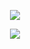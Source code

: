 <p align="center">
  <img src="http://github-readme-streak-stats.herokuapp.com?user=vovavc&theme=synthwave" />
</p>
<p align="center">
  <img src="https://github-readme-stats.vercel.app/api/top-langs/?username=vovavc&layout=donut-vertical&theme=synthwave" />
</p>

<!--
**VoVaVc/VoVaVc** is a ✨ _special_ ✨ repository because its `README.md` (this file) appears on your GitHub profile.

Here are some ideas to get you started:

- 🔭 I’m currently working on ...
- 🌱 I’m currently learning ...
- 👯 I’m looking to collaborate on ...
- 🤔 I’m looking for help with ...
- 💬 Ask me about ...
- 📫 How to reach me: ...
- 😄 Pronouns: ...
- ⚡ Fun fact: ...
-->
